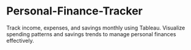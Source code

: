 # Personal-Finance-Tracker
Track income, expenses, and savings monthly using Tableau. Visualize spending patterns and savings trends to manage personal finances effectively.
